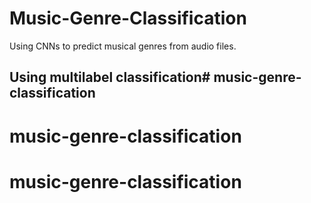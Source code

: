 # Music-Genre-Classification
Using CNNs to predict musical genres from audio files.

## Using multilabel classification# music-genre-classification
# music-genre-classification
# music-genre-classification
